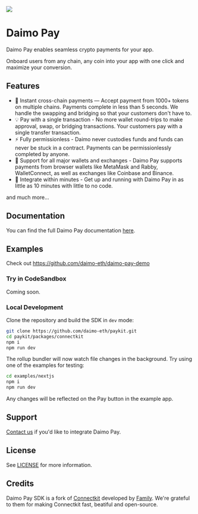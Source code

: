<a href="https://paydocs.daimo.com">
  <img src="https://raw.githubusercontent.com/daimo-eth/paykit/refs/heads/main/packages/connectkit/header.png">
</a>

# Daimo Pay

Daimo Pay enables seamless crypto payments for your app.

Onboard users from any chain, any coin into your app with one click and maximize your conversion.

## Features

- 🌱 Instant cross-chain payments — Accept payment from 1000+ tokens on multiple chains. Payments complete in less than 5 seconds. We handle the swapping and bridging so that your customers don't have to.
- 💡 Pay with a single transaction - No more wallet round-trips to make approval, swap, or bridging transactions. Your customers pay with a single transfer transaction.
- ⚡️ Fully permissionless - Daimo never custodies funds and funds can never be stuck in a contract. Payments can be permissionlessly completed by anyone.
- 💱 Support for all major wallets and exchanges - Daimo Pay supports payments from browser wallets like MetaMask and Rabby, WalletConnect, as well as exchanges like Coinbase and Binance.
- 💨 Integrate within minutes - Get up and running with Daimo Pay in as little as 10 minutes with little to no code.

and much more...

## Documentation

You can find the full Daimo Pay documentation [here](https://paydocs.daimo.com).

## Examples

Check out https://github.com/daimo-eth/daimo-pay-demo

### Try in CodeSandbox

Coming soon.

### Local Development

Clone the repository and build the SDK in `dev` mode:

```sh
git clone https://github.com/daimo-eth/paykit.git
cd paykit/packages/connectkit
npm i
npm run dev
```

The rollup bundler will now watch file changes in the background. Try using one of the examples for testing:

```sh
cd examples/nextjs
npm i
npm run dev
```

Any changes will be reflected on the Pay button in the example app.

## Support

[Contact us](mailto:support@daimo.com) if you'd like to integrate Daimo Pay.

## License

See [LICENSE](https://github.com/daimo-eth/paykit/blob/main/packages/connectkit/LICENSE) for more information.

## Credits

Daimo Pay SDK is a fork of [Connectkit](https://github.com/family/connectkit) developed by [Family](https://family.co). We're grateful to them for making Connectkit fast, beatiful and open-source.
